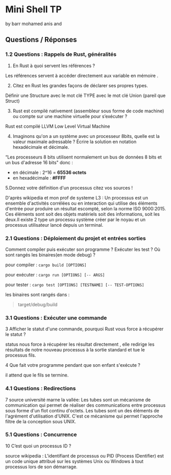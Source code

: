 # Mini Shell TP 
by barr mohamed anis and 

## Questions / Réponses

### 1.2 Questions : Rappels de Rust, généralités 

1. En Rust à quoi servent les références ?

Les références servent à accéder directement aux variable en mémoire .

2. Citez en Rust les grandes façons de déclarer ses propres types.

Définir une Structure
avec le mot clé TYPE
avec le mot clé Union (pareil que Struct)

3. Rust est compilé nativement (assembleur sous forme de code machine) ou compte sur une machine virtuelle pour s’exécuter ?

Rust est compilé LLVM Low Level Virtual Machine

4. Imaginons qu'on a un système avec un processeur 8bits, quelle est la valeur maximale adressable ? Écrire la solution en notation hexadécimale et décimale.

“Les processeurs 8 bits utilisent normalement un bus de données 8 bits et un bus d'adresse 16 bits"  donc :

 - en décimale : 2^16 = **65536 octets**
 - en hexadécimale : **#FFFF**

5.Donnez votre définition d'un processus citez vos sources !

D'après wikipedia et mon prof de systeme L3 :
Un processus est un ensemble d'activités corrélées ou en interaction qui utilise des éléments d'entrée pour produire un résultat escompté, selon la norme ISO 9000:2015. Ces éléments sont soit des objets matériels soit des informations, soit les deux.Il existe 2 type un processu système  créer par le noyau et un processus utilisateur lancé depuis un terminal.


### 2.1 Questions : Déploiement du projet et entrées sorties

Comment compiler puis exécuter son programme ? Exécuter les test ? Où sont rangés les binaires(en mode debug) ?

pour compiler : `cargo build [OPTIONS]`

pour exécuter : `cargo run [OPTIONS] [-- ARGS]`

pour tester : `cargo test [OPTIONS] [TESTNAME] [-- TEST-OPTIONS]`

les binaires sont rangés dans :
>target/debug/build

### 3.1 Questions : Exécuter une commande

3    Afficher le statut d'une commande, pourquoi Rust vous force à récupérer le statut ?

status nous force à récupérer les résultat directement , elle redirige les résultats de notre nouveau processus à la sortie standard et tue le processus fils.

4    Que fait votre programme pendant que son enfant s'exécute ? 

il attend que le fils se termine.

### 4.1 Questions : Redirections 

7  source université marne la vallée:
Les tubes sont un mécanisme de communication qui permet de réaliser des communications entre processus sous forme d'un flot continu d'octets. Les tubes sont un des éléments de l'agrément d'utilisation d'UNIX. C'est ce mécanisme qui permet l'approche filtre de la conception sous UNIX. 

### 5.1 Questions : Concurrence 

10   C’est quoi un processus ID ? 

source wikipedia :
 L'identifiant de processus ou PID (Process IDentifier) est un code unique attribué sur les systèmes Unix ou Windows à tout processus lors de son démarrage.
